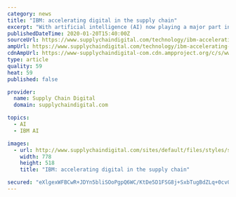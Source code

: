 ```yaml
---
category: news
title: "IBM: accelerating digital in the supply chain"
excerpt: "With artificial intelligence (AI) now playing a major part in the majority of supply chains globally, IBM Watson launched its IBM Sterling Supply Chain Suite last year. It is an open, integrated platform that easily connects to your supplier ecosystem, while implementing technologies such as AI and blockchain. The suite allows you to address ..."
publishedDateTime: 2020-01-20T15:40:00Z
sourceUrl: https://www.supplychaindigital.com/technology/ibm-accelerating-digital-supply-chain
ampUrl: https://www.supplychaindigital.com/technology/ibm-accelerating-digital-supply-chain?amp
cdnAmpUrl: https://www-supplychaindigital-com.cdn.ampproject.org/c/s/www.supplychaindigital.com/technology/ibm-accelerating-digital-supply-chain?amp
type: article
quality: 59
heat: 59
published: false

provider:
  name: Supply Chain Digital
  domain: supplychaindigital.com

topics:
  - AI
  - IBM AI

images:
  - url: http://www.supplychaindigital.com/sites/default/files/styles/slider_detail/public/topic/image/GettyImages-1145589623%20%282%29_0.jpg?itok=niSxmbcN
    width: 778
    height: 518
    title: "IBM: accelerating digital in the supply chain"

secured: "eXlgexWFBCwR+JDYn5bliSOoPgpQ6WC/KtDe5D1FSG8j+SxbTugBdZLq+0cv0W5Ih8bDAo+UNwpDVhMcPiXiJP2U93lYElZ69ciLAEAfFHFo6m6ljQKEwIBpt1ZiTstUV0T3RskiX5yZ5z3UDBnRJdhINdC4pDSJ7QQUXSrBTjxkvA5cksXhvPKD5OgfvoixcjGnbMaU3skoXV08HeG7mbRCbg0j8VIRkv1xSrU4h28mrTYDSX3S74IgxA1cYU2hSaVgyasHVdacM6jq34xy5Hb+uOrTF3ApxXylRNfdTyQIWKFTb82BQbHuIa1fLYIW6kvbMorf8JO4cE34Aq9mi+51MyMKAID8FXyf50VWwMZHobzDaGTSc0BBjZfnIC9eNusMMsbRQZfumBB3RY1P1AwvYtylA8u0P53jdp/2qnWd5f+KPdWx0zm7d2BAQEbFpvgDA2bjNlKzF1WTCE5emA==;i21vqY5Xnf4pHpOb3JnZ6g=="
---
```


